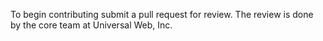 To begin contributing submit a pull request for review. The review is done by the core team at Universal Web, Inc.
